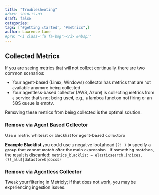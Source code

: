 ```yaml
---
title: "Troubleshooting"
#date: 2018-12-03
draft: false
categories:
tags: ["#getting started", "#metrics",]
author: Lawrence Lane
#pre: "<i class='fa fa-bug'></i> &nbsp;"
---
```


## Collected Metrics
If you are seeing metrics that will not collect continually, there are two common scenarios:
- Your agent-based (Linux, Windows) collector has metrics that are not available anymore being collected
- Your agentless-based collector (AWS, Azure) is collecting metrics from a service that’s not being used, e.g., a lambda function not firing or an SQS queue is empty.

Removing these metrics from being collected is the optimal solution.  

### Remove via Agent Based Collector

Use a metric whitelist or blacklist for agent-based collectors

**Example Blacklist**
you could use a negative lookahead ``(?! )`` to specify a group that cannot match after the main expression--if something matches, the result is discarded: `metrics_blacklist = elasticsearch.indices.(?!_all$|datastore$|docs$)`

### Remove  via Agentless Collector

Tweak your filtering in Metricly; if that does not work, you may be experiencing ingestion issues.
